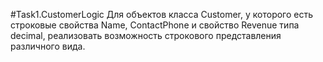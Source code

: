 ﻿#Task1.CustomerLogic
Для объектов класса Customer, у которого есть строковые свойства Name, 
ContactPhone и свойство Revenue типа decimal, реализовать 
возможность строкового представления различного вида.
